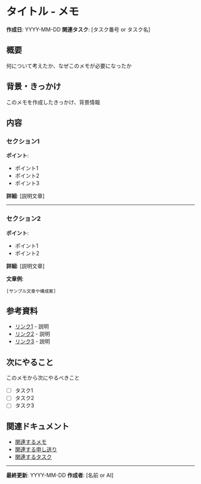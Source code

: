 # タイトル - メモ

**作成日**: YYYY-MM-DD
**関連タスク**: [タスク番号 or タスク名]

## 概要

何について考えたか、なぜこのメモが必要になったか

## 背景・きっかけ

このメモを作成したきっかけ、背景情報

## 内容

### セクション1

**ポイント**:
- ポイント1
- ポイント2
- ポイント3

**詳細**:
[説明文章]

---

### セクション2

**ポイント**:
- ポイント1
- ポイント2

**詳細**:
[説明文章]

**文章例**:
```
[サンプル文章や構成案]
```

## 参考資料

- [リンク1](URL) - 説明
- [リンク2](URL) - 説明
- [リンク3](URL) - 説明

## 次にやること

このメモから次にやるべきこと

- [ ] タスク1
- [ ] タスク2
- [ ] タスク3

## 関連ドキュメント

- [関連するメモ](./XXXX_related.md)
- [関連する申し送り](../letters/YYYY-MM-DD-HH-MM-SS.md)
- [関連するタスク](../tasks/TASK-XXXX.md)

---

**最終更新**: YYYY-MM-DD
**作成者**: [名前 or AI]
